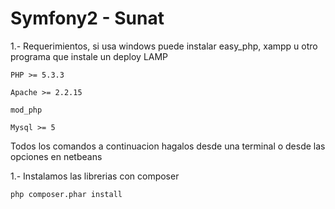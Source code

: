 Symfony2 - Sunat
==============

1.- Requerimientos, si usa windows puede instalar easy_php, xampp u otro
    programa que instale un deploy LAMP

    PHP >= 5.3.3

    Apache >= 2.2.15

    mod_php

    Mysql >= 5

Todos los comandos a continuacion hagalos desde una terminal o
desde las opciones en netbeans

1.- Instalamos las librerias con composer

    php composer.phar install

